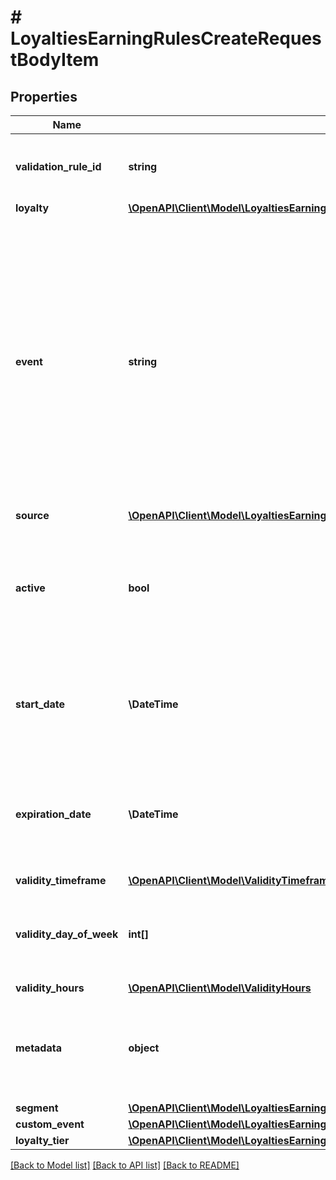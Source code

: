 # # LoyaltiesEarningRulesCreateRequestBodyItem

## Properties

Name | Type | Description | Notes
------------ | ------------- | ------------- | -------------
**validation_rule_id** | **string** | A unique validation rule identifier assigned by the Voucherify API. The validation rule is verified before points are added to the balance. | [optional]
**loyalty** | [**\OpenAPI\Client\Model\LoyaltiesEarningRulesCreateTierChangeRequestBodyLoyalty**](LoyaltiesEarningRulesCreateTierChangeRequestBodyLoyalty.md) |  | [optional]
**event** | **string** | Defines the event which triggers the earning rule to add points to a loyalty card.    - &#x60;customer.loyalty.tier.joined&#x60; an event defined by the Voucherify API corresponding to a customer joining a tier     - &#x60;customer.loyalty.tier.left&#x60; an event defined by the Voucherify API corresponding to a customer leaving a tier     - &#x60;customer.loyalty.tier.upgraded&#x60; an event defined by the Voucherify API corresponding to a customer&#39;s tier being upgraded     - &#x60;customer.loyalty.tier.downgraded&#x60; an event defined by the Voucherify API corresponding to a customer&#39;s tier being upgraded     - &#x60;customer.loyalty.tier.prolonged&#x60; an event defined by the Voucherify API corresponding to a customer&#39;s tier being prolonged | [optional]
**source** | [**\OpenAPI\Client\Model\LoyaltiesEarningRulesCreateTierChangeRequestBodySource**](LoyaltiesEarningRulesCreateTierChangeRequestBodySource.md) |  | [optional]
**active** | **bool** | A flag to toggle the earning rule on or off. You can disable an earning rule even though it&#39;s within the active period defined by the &#x60;start_date&#x60; and &#x60;expiration_date&#x60; of the campaign or the earning rule&#39;s own &#x60;start_date&#x60; and &#x60;expiration_date&#x60;.    - &#x60;true&#x60; indicates an *active* earning rule - &#x60;false&#x60; indicates an *inactive* earning rule | [optional]
**start_date** | **\DateTime** | Start date defines when the earning rule starts to be active. Activation timestamp is presented in the ISO 8601 format. Earning rule is *inactive before* this date. If you don&#39;t define the start date for an earning rule, it&#39;ll inherit the campaign start date by default. | [optional]
**expiration_date** | **\DateTime** | Expiration date defines when the earning rule expires. Expiration timestamp is presented in the ISO 8601 format.  Earning rule is *inactive after* this date.If you don&#39;t define the expiration date for an earning rule, it&#39;ll inherit the campaign expiration date by default. | [optional]
**validity_timeframe** | [**\OpenAPI\Client\Model\ValidityTimeframe**](ValidityTimeframe.md) |  | [optional]
**validity_day_of_week** | **int[]** | Integer array corresponding to the particular days of the week in which the voucher is valid.  - &#x60;0&#x60; Sunday - &#x60;1&#x60; Monday - &#x60;2&#x60; Tuesday - &#x60;3&#x60; Wednesday - &#x60;4&#x60; Thursday - &#x60;5&#x60; Friday - &#x60;6&#x60; Saturday | [optional]
**validity_hours** | [**\OpenAPI\Client\Model\ValidityHours**](ValidityHours.md) |  | [optional]
**metadata** | **object** | The metadata object stores all custom attributes assigned to the earning rule. A set of key/value pairs that you can attach to an earning rule object. It can be useful for storing additional information about the earning rule in a structured format. | [optional]
**segment** | [**\OpenAPI\Client\Model\LoyaltiesEarningRulesCreateEnteredSegmentRequestBodySegment**](LoyaltiesEarningRulesCreateEnteredSegmentRequestBodySegment.md) |  | [optional]
**custom_event** | [**\OpenAPI\Client\Model\LoyaltiesEarningRulesCreateCustomEventRequestBodyCustomEvent**](LoyaltiesEarningRulesCreateCustomEventRequestBodyCustomEvent.md) |  | [optional]
**loyalty_tier** | [**\OpenAPI\Client\Model\LoyaltiesEarningRulesCreateTierChangeRequestBodyLoyaltyTier**](LoyaltiesEarningRulesCreateTierChangeRequestBodyLoyaltyTier.md) |  | [optional]

[[Back to Model list]](../../README.md#models) [[Back to API list]](../../README.md#endpoints) [[Back to README]](../../README.md)
